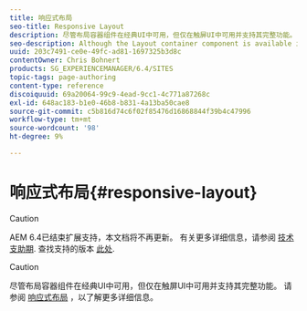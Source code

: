 ```yaml
---
title: 响应式布局
seo-title: Responsive Layout
description: 尽管布局容器组件在经典UI中可用，但仅在触屏UI中可用并支持其完整功能。
seo-description: Although the Layout container component is available in the classic UI, its full functionality is only available and supported in the touch-enabled UI.
uuid: 203c7491-ce0e-49fc-ad81-1697325b3d8c
contentOwner: Chris Bohnert
products: SG_EXPERIENCEMANAGER/6.4/SITES
topic-tags: page-authoring
content-type: reference
discoiquuid: 69a20064-99c9-4ead-9cc1-4c771a87268c
exl-id: 648ac183-b1e0-46b8-b831-4a13ba50cae8
source-git-commit: c5b816d74c6f02f85476d16868844f39b4c47996
workflow-type: tm+mt
source-wordcount: '98'
ht-degree: 9%

---
```


# 响应式布局{#responsive-layout}

>[!CAUTION]
>
>AEM 6.4已结束扩展支持，本文档将不再更新。 有关更多详细信息，请参阅 [技术支助期](https://helpx.adobe.com/cn/support/programs/eol-matrix.html). 查找支持的版本 [此处](https://experienceleague.adobe.com/docs/).

>[!CAUTION]
>
>尽管布局容器组件在经典UI中可用，但仅在触屏UI中可用并支持其完整功能。 请参阅 [响应式布局](/help/sites-authoring/responsive-layout.md) ，以了解更多详细信息。
